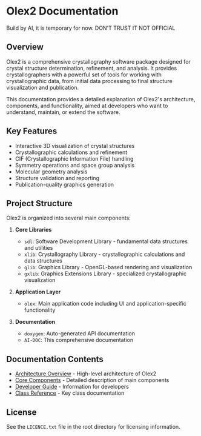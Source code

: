 # Olex2 Documentation
Build by AI, it is temporary for now. DON'T TRUST IT NOT OFFICIAL
## Overview

Olex2 is a comprehensive crystallography software package designed for crystal structure determination, refinement, and analysis. It provides crystallographers with a powerful set of tools for working with crystallographic data, from initial data processing to final structure visualization and publication.

This documentation provides a detailed explanation of Olex2's architecture, components, and functionality, aimed at developers who want to understand, maintain, or extend the software.

## Key Features

- Interactive 3D visualization of crystal structures
- Crystallographic calculations and refinement
- CIF (Crystallographic Information File) handling
- Symmetry operations and space group analysis
- Molecular geometry analysis
- Structure validation and reporting
- Publication-quality graphics generation

## Project Structure

Olex2 is organized into several main components:

1. **Core Libraries**
   - `sdl`: Software Development Library - fundamental data structures and utilities
   - `xlib`: Crystallography Library - crystallographic calculations and data structures
   - `glib`: Graphics Library - OpenGL-based rendering and visualization
   - `gxlib`: Graphics Extensions Library - specialized crystallographic visualization

2. **Application Layer**
   - `olex`: Main application code including UI and application-specific functionality

3. **Documentation**
   - `doxygen`: Auto-generated API documentation
   - `AI-DOC`: This comprehensive documentation

## Documentation Contents

- [Architecture Overview](architecture.md) - High-level architecture of Olex2
- [Core Components](components/README.md) - Detailed description of main components
- [Developer Guide](developer/README.md) - Information for developers
- [Class Reference](classes/README.md) - Key class documentation

## License

See the `LICENCE.txt` file in the root directory for licensing information.
